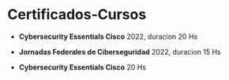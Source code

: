 # Certificados-Cursos

- **Cybersecurity Essentials Cisco** 2022, duracion 20 Hs

- **Jornadas  Federales de Ciberseguridad** 2022, duracion 15 Hs

- **Cybersecurity Essentials Cisco** 20 Hs
